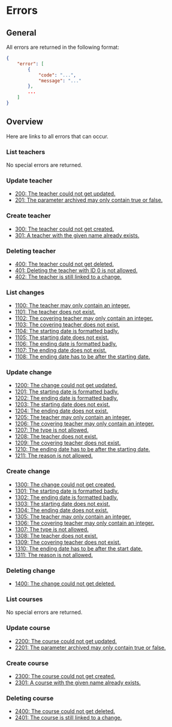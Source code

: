 # Errors

## General

All errors are returned in the following format:

```json
{
	"error": [
		{
			"code": "...",
			"message": "..."
		},
		...
	]
}
```
## Overview

Here are links to all errors that can occur.

### List teachers

No special errors are returned.

### Update teacher

* [200: The teacher could not get updated.](teachers/update.md#200-the-teacher-could-not-get-updated)
* [201: The parameter archived may only contain true or false.](teachers/update.md#201-the-parameter-archived-may-only-contain-true-or-false)

### Create teacher

* [300: The teacher could not get created.](teachers/create.md#300-the-teacher-could-not-get-created)
* [301: A teacher with the given name already exists.](teachers/create.md#301-a-teacher-with-the-given-name-already-exists)

### Deleting teacher

* [400: The teacher could not get deleted.](teachers/delete.md#400-the-teacher-could-not-get-deleted)
* [401: Deleting the teacher with ID 0 is not allowed.](teachers/delete.md#401-deleting-the-teacher-with-id-0-is-not-allowed)
* [402: The teacher is still linked to a change.](teachers/delete.md#402-the-teacher-is-still-linked-to-a-change)

### List changes

* [1100: The teacher may only contain an integer.](changes/list.md#11001102-the-covering-teacher-may-only-contain-an-integer)
* [1101: The teacher does not exist.](changes/list.md#11011103-the-covering-teacher-does-not-exist)
* [1102: The covering teacher may only contain an integer.](changes/list.md#11001102-the-covering-teacher-may-only-contain-an-integer)
* [1103: The covering teacher does not exist.](changes/list.md#11011103-the-covering-teacher-does-not-exist)
* [1104: The starting date is formatted badly.](changes/list.md#11041106-the-startingending-date-is-formatted-badly)
* [1105: The starting date does not exist.](changes/list.md#11051107-the-startingending-date-does-not-exist)
* [1106: The ending date is formatted badly.](changes/list.md#11041106-the-startingending-date-is-formatted-badly)
* [1107: The ending date does not exist.](changes/list.md#11051107-the-startingending-date-does-not-exist)
* [1108: The ending date has to be after the starting date.](changes/list.md#1108-the-ending-date-has-to-be-after-the-starting-date)

### Update change

* [1200: The change could not get updated.](changes/update.md#1200-the-change-could-not-get-updated)
* [1201: The starting date is formatted badly.](changes/update.md#12011202-the-startingending-date-is-formatted-badly)
* [1202: The ending date is formatted badly.](changes/update.md#12011202-the-startingending-date-is-formatted-badly)
* [1203: The starting date does not exist.](changes/update.md#12031204-the-startingending-date-does-not-exist)
* [1204: The ending date does not exist.](changes/update.md#12031204-the-startingending-date-does-not-exist)
* [1205: The teacher may only contain an integer.](changes/update.md#12051206-the-covering-teacher-may-only-contain-an-integer)
* [1206: The covering teacher may only contain an integer.](changes/update.md#12051206-the-covering-teacher-may-only-contain-an-integer)
* [1207: The type is not allowed.](changes/update.md#1207-the-type-is-not-allowed)
* [1208: The teacher does not exist.](changes/update.md#12081209-the-covering-teacher-does-not-exist)
* [1209: The covering teacher does not exist.](changes/update.md#12081209-the-covering-teacher-does-not-exist)
* [1210: The ending date has to be after the starting date.](changes/update.md#1210-the-ending-date-has-to-be-after-the-starting-date)
* [1211: The reason is not allowed.](changes/update.md#1211-the-reason-is-not-allowed)

### Create change

* [1300: The change could not get created.](changes/create.md#1300-the-change-could-not-get-created)
* [1301: The starting date is formatted badly.](changes/create.md#13011302-the-startingending-date-is-formatted-badly)
* [1302: The ending date is formatted badly.](changes/create.md#13011302-the-startingending-date-is-formatted-badly)
* [1303: The starting date does not exist.](changes/create.md#13031304-the-startingending-date-does-not-exist)
* [1304: The ending date does not exist.](changes/create.md#13031304-the-startingending-date-does-not-exist)
* [1305: The teacher may only contain an integer.](changes/create.md#13051306-the-covering-teacher-may-only-contain-an-integer)
* [1306: The covering teacher may only contain an integer.](changes/create.md#13051306-the-covering-teacher-may-only-contain-an-integer)
* [1307: The type is not allowed.](changes/create.md#1307-the-type-is-not-allowed)
* [1308: The teacher does not exist.](changes/create.md#13081309-the-covering-teacher-does-not-exist)
* [1309: The covering teacher does not exist.](changes/create.md#13081309-the-covering-teacher-does-not-exist)
* [1310: The ending date has to be after the start date.](changes/create.md#1310-the-ending-date-has-to-be-after-the-start-date)
* [1311: The reason is not allowed.](changes/create.md#1311-the-reason-is-not-allowed)

### Deleting change

* [1400: The change could not get deleted.](changes/delete.md#1400-the-change-could-not-get-deleted)

### List courses

No special errors are returned.

### Update course

* [2200: The course could not get updated.](courses/update.md#2200-the-course-could-not-get-updated)
* [2201: The parameter archived may only contain true or false.](courses/update.md#2201-the-parameter-archived-may-only-contain-true-or-false)

### Create course

* [2300: The course could not get created.](courses/create.md#2300-the-course-could-not-get-created)
* [2301: A course with the given name already exists.](courses/create.md#2301-a-course-with-the-given-name-already-exists)

### Deleting course

* [2400: The course could not get deleted.](courses/delete.md#2400-the-course-could-not-get-deleted)
* [2401: The course is still linked to a change.](courses/delete.md#2401-the-course-is-still-linked-to-a-change)
